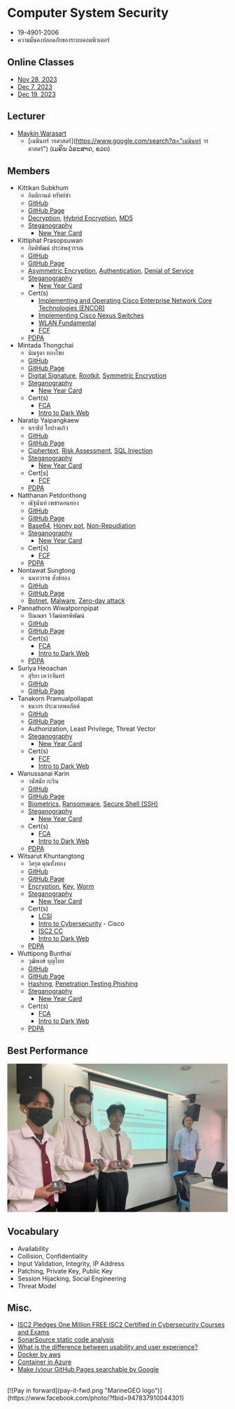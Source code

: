 # Computer System Security
+ 19-4901-2006
+ ความมั่นคงปลอดภัยของระบบคอมพิวเตอร์

## Online Classes
+ [Nov 28, 2023](https://youtu.be/--J-o7B9L3E)
+ [Dec 7, 2023](https://youtu.be/PjfmIVBiMx4)
+ [Dec 19, 2023](https://youtu.be/NnTnY7JUuG4)

## Lecturer
+ [Maykin Warasart](https://www.google.com/search?q=Maykin+Warasart)
    + [เมฆินทร์ วรศาสตร์](https://www.google.com/search?q="เมฆินทร์ วรศาสตร์") (ເມຄິນ ວໍຣະສາດ, ຂວດ)

## Members
+ Kittikan Subkhum
    + กิตติกานต์ ทรัพย์ขำ
    + [GitHub](https://github.com/Kittikan1810)
    + [GitHub Page](https://Kittikan1810.github.io/)
    + [Decryption](https://kittikan1810.github.io/Decryption), [Hybrid Encryption](https://kittikan1810.github.io/Hybrid_encryption), [MD5](https://kittikan1810.github.io/MD5)
    + [Steganography](https://stylesuxx.github.io/steganography/)
        + [New Year Card](https://kittikan1810.github.io/HPN)
+ Kittiphat Prasopsuwan
    + กิตติพัฒน์ ประสพสุวรรณ
    + [GitHub](https://github.com/aomnutza58)
    + [GitHub Page](https://aomnutza58.github.io/)
    + [Asymmetric Encryption](https://aomnutza58.github.io/asymmetric_encryption), [Authentication](https://aomnutza58.github.io/Authentication), [Denial of Service](https://aomnutza58.github.io/denial_of_service) 
    + [Steganography](https://www.edchart.com/free-online-converters/steganographic-decoder.php)
        + [New Year Card](https://aomnutza58.github.io/Steganography)
    + Cert(s)
        + [Implementing and Operating Cisco Enterprise Network Core Technologies (ENCOR)](https://aomnutza58.github.io/CERTENCOR.html)
        + [Implementing Cisco Nexus Switches](https://aomnutza58.github.io/CERTNEXUS.html)
        + [WLAN Fundamental](https://aomnutza58.github.io/CERTWLAN.html)
        + [FCF](https://aomnutza58.github.io/CertFCF)
    + [PDPA](https://aomnutza58.github.io/PDPA)
+ Mintada Thongchai
    + มิณฐดา ทองไชย
    + [GitHub](https://github.com/MinFluk)
    + [GitHub Page](https://minfluk.github.io/)
    + [Digital Signature](https://minfluk.github.io/DigitalSignature), [Rootkit](https://minfluk.github.io/Rootkit), [Symmetric Encryption](https://minfluk.github.io/SymmetricEncryption)
    + [Steganography](https://stylesuxx.github.io/steganography/)
        + [New Year Card](https://minfluk.github.io/Steganography)
    + Cert(s)
        + [FCA](https://minfluk.github.io/fortigate)
        + [Intro to Dark Web](https://minfluk.github.io/SecBlueTeam.html)
+ Naratip Yaipangkaew
    + นราธิป ใยปางแก้ว
    + [GitHub](https://github.com/Mon5te2)
    + [GitHub Page](https://Mon5te2.github.io/)
    + [Ciphertext](https://mon5te2.github.io/Ciphertext), [Risk Assessment](https://mon5te2.github.io/RiskAssessment), [SQL Injection](https://mon5te2.github.io/SQLinjection)
    + [Steganography](https://stylesuxx.github.io/steganography/)
        + [New Year Card](https://mon5te2.github.io/Card)
    + Cert[s]
        + [FCF](https://mon5te2.github.io/FCF)
    + [PDPA](https://mon5te2.github.io/PDPA)
+ Natthanan Petdonthong
    + ณัฐนันท์ เพชรดอนทอง
    + [GitHub](https://github.com/Natthanan2002)
    + [GitHub Page](https://natthanan2002.github.io/)
    + [Base64](https://natthanan2002.github.io/Base64), [Honey pot](https://natthanan2002.github.io/HoneyPot), [Non-Repudiation](https://natthanan2002.github.io/Non-Repudiation)
    + [Steganography](https://stylesuxx.github.io/steganography/)
        + [New Year Card](https://natthanan2002.github.io/NewYearCard)
    + Cert[s]
        + [FCF](https://natthanan2002.github.io/CertificateAndBadge/Course_Completion_Certificate.pdf)
    + [PDPA](https://natthanan2002.github.io/PDPA)
+ Nontawat Sungtong
    + นนทวรรธ สังข์ทอง
    + [GitHub](https://github.com/NontawatstJo)
    + [GitHub Page](https://nontawatstjo.github.io/)
    + [Botnet](https://nontawatstjo.github.io/Botnet), [Malware](https://nontawatstjo.github.io/Malware), [Zero-day attack](https://nontawatstjo.github.io/Zero-day-attack)
+ Pannathorn Wiwatpornpipat
    + ปัณณธร วิวัฒน์พรพิพัฒน์
    + [GitHub](https://github.com/Toeng152)
    + [GitHub Page](https://toeng152.github.io/)
    + Cert(s)
        + [FCA](https://toeng152.github.io/fortigate)
        + [Intro to Dark Web](https://toeng152.github.io/security_blue_team)
    + [PDPA](https://toeng152.github.io/PDPA)
+ Suriya Heoachan
    + สุริยา เหว่าจันทร์
    + [GitHub](https://github.com/SuriyaNongnot)
    + [GitHub Page](https://suriyanongnot.github.io/)
+ Tanakorn Pramualpollapat
    + ธนากร ประมวลพลภัตต์
    + [GitHub](https://github.com/tanakorn5670)
    + [GitHub Page](https://tanakorn5670.github.io/)
    + Authorization, Least Privilege, Threat Vector
    + [Steganography](https://stylesuxx.github.io/steganography/)
        + [New Year Card](https://tanakorn5670.github.io/card)
    + Cert(s)
        + [FCF](https://tanakorn5670.github.io/FortinetCertifiedFundamentalsCybersecurity)
        + [Intro to Dark Web](https://tanakorn5670.github.io/SecBlueTeam)
+ Wanussanai Karin
    + วนัสนัย กะริน
    + [GitHub](https://github.com/freel2545)
    + [GitHub Page](https://freel2545.github.io/)
    + [Biometrics](https://freel2545.github.io/Biometrics), [Ransomware](https://freel2545.github.io/Ransomware), [Secure Shell (SSH)](https://freel2545.github.io/SecureShell)
    + [Steganography](https://stylesuxx.github.io/steganography/)
        + [New Year Card](https://freel2545.github.io/Steganography) 
    + Cert(s)
        + [FCA](https://freel2545.github.io/Cert_FortiGate7.4)
        + [Intro to Dark Web](https://freel2545.github.io/Cert_DarkWeb)
    + [PDPA](https://freel2545.github.io/PDPA)
+ Witsarut Khuntangtong
    + วิศรุต คุณทั่งทอง
    + [GitHub](https://github.com/witsarut42)
    + [GitHub Page](https://witsarut42.github.io/)
    + [Encryption](https://witsarut42.github.io/Encryption), [Key](https://witsarut42.github.io/Key), [Worm](https://witsarut42.github.io/Worm)
    + [Steganography](https://stylesuxx.github.io/steganography/)
        + [New Year Card](https://witsarut42.github.io/Card)
    + Cert(s)
        + [LCSI](https://witsarut42.github.io/Cert/LINK/LCSI.pdf)
        + [Intro to Cybersecurity](https://witsarut42.github.io/Cert/Cisco/IntroductionCybersecurity.pdf) - Cisco
        + [ISC2 CC](https://witsarut42.github.io/Cert/ISC2/ISC2%201M.pdf)
        + [Intro to Dark Web](https://witsarut42.github.io/Cert/Introduction-to-Dark-Web-Operations-Course/Introduction-to-Dark-Web-Operations-course.pdf)
    + [PDPA](https://witsarut42.github.io/PDPA)
+ Wuttipong Bunthai
    + วุฒิพงษ์ บุญไทย
    + [GitHub](https://github.com/kQx2003)
    + [GitHub Page](https://kqx2003.github.io/)
    + [Hashing](https://kqx2003.github.io/Hashing), [Penetration Testing](https://kqx2003.github.io/PenetrationTesting),[Phishing](https://kqx2003.github.io/Phishing)
    + [Steganography](https://stylesuxx.github.io/steganography/)
        + [New Year Card](https://kqx2003.github.io/Steganography)
    + Cert(s)
        + [FCA](https://kqx2003.github.io/fortigate)
        + [Intro to Dark Web](https://kqx2003.github.io/SecBlueTeam)
    + [PDPA](https://kqx2003.github.io/img/PDPA.jpg)

## Best Performance

[![Best Performance](BestPerformance.jpg "Best Performance")](https://www.facebook.com/photo/?fbid=10228913845284780)


## Vocabulary
+ Availability
+ Collision, Confidentiality
+ Input Validation, Integrity, IP Address
+ Patching, Private Key, Public Key
+ Session Hijacking, Social Engineering
+ Threat Model

## Misc.
+ [ISC2 Pledges One Million FREE ISC2 Certified in Cybersecurity Courses and Exams](https://www.isc2.org/landing/1mcc)
+ [SonarSource static code analysis](https://rules.sonarsource.com/)
+ [What is the difference between usability and user experience?](https://www.facebook.com/photo?fbid=752443273561861)
+ [Docker by aws](https://aws.amazon.com/th/docker/)
+ [Container in Azure](https://learn.microsoft.com/en-us/training/paths/administer-containers-in-azure/)
+ [Make (y)our GitHub Pages searchable by Google](https://yossieliaz.medium.com/how-to-make-your-github-pages-website-searchable-by-google-c6f481ca3a19)

<br>
[![Pay in forward](pay-it-fwd.png "MarineGEO logo")](https://www.facebook.com/photo/?fbid=947837910044301)
